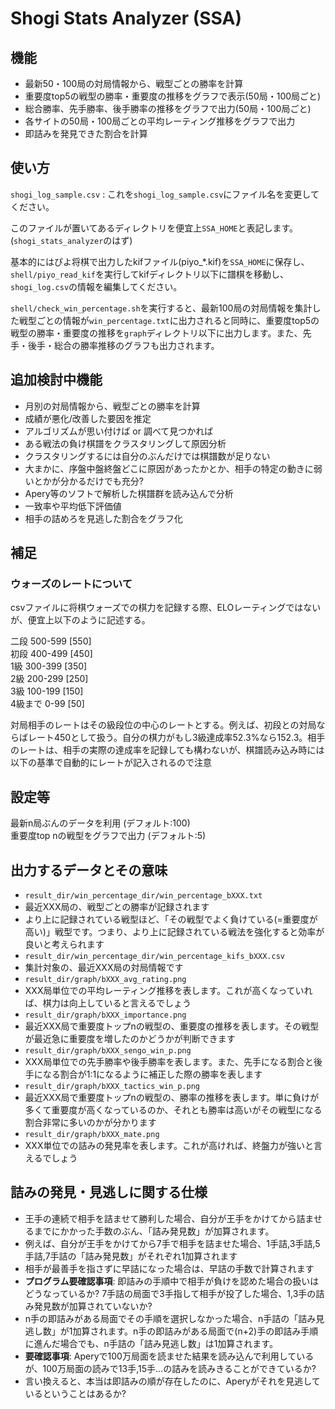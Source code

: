 # Shogi Stats Analyzer (SSA)

## 機能
- 最新50・100局の対局情報から、戦型ごとの勝率を計算
- 重要度top5の戦型の勝率・重要度の推移をグラフで表示(50局・100局ごと)
- 総合勝率、先手勝率、後手勝率の推移をグラフで出力(50局・100局ごと)
- 各サイトの50局・100局ごとの平均レーティング推移をグラフで出力
- 即詰みを発見できた割合を計算

## 使い方
`shogi_log_sample.csv` : これを`shogi_log_sample.csv`にファイル名を変更してください。

このファイルが置いてあるディレクトリを便宜上`SSA_HOME`と表記します。(`shogi_stats_analyzer`のはず)

基本的にはぴよ将棋で出力したkifファイル(piyo_*.kif)を`SSA_HOME`に保存し、`shell/piyo_read_kif`を実行してkifディレクトリ以下に譜棋を移動し、`shogi_log.csv`の情報を編集してください。

`shell/check_win_percentage.sh`を実行すると、最新100局の対局情報を集計した戦型ごとの情報が`win_percentage.txt`に出力されると同時に、重要度top5の戦型の勝率・重要度の推移を`graph`ディレクトリ以下に出力します。また、先手・後手・総合の勝率推移のグラフも出力されます。


## 追加検討中機能
- 月別の対局情報から、戦型ごとの勝率を計算
- 成績が悪化/改善した要因を推定
 - アルゴリズムが思い付けば or 調べて見つかれば
- ある戦法の負け棋譜をクラスタリングして原因分析
 - クラスタリングするには自分のぶんだけでは棋譜数が足りない
 - 大まかに、序盤中盤終盤どこに原因があったかとか、相手の特定の動きに弱いとかが分かるだけでも充分?
- Apery等のソフトで解析した棋譜群を読み込んで分析
 - 一致率や平均低下評価値
- 相手の詰めろを見逃した割合をグラフ化 


## 補足
### ウォーズのレートについて
csvファイルに将棋ウォーズでの棋力を記録する際、ELOレーティングではないが、便宜上以下のように記述する。

二段 500-599 [550]  
初段 400-499 [450]  
1級  300-399 [350]  
2級  200-299 [250]  
3級  100-199 [150]  
4級まで 0-99 [50]

対局相手のレートはその級段位の中心のレートとする。例えば、初段との対局ならばレート450として扱う。自分の棋力がもし3級達成率52.3%なら152.3。相手のレートは、相手の実際の達成率を記録しても構わないが、棋譜読み込み時には以下の基準で自動的にレートが記入されるので注意

## 設定等
最新n局ぶんのデータを利用 (デフォルト:100)  
重要度top nの戦型をグラフで出力 (デフォルト:5)

## 出力するデータとその意味
- `result_dir/win_percentage_dir/win_percentage_bXXX.txt`
 - 最近XXX局の、戦型ごとの勝率が記録されます
 - より上に記録されている戦型ほど、「その戦型でよく負けている(=重要度が高い)」戦型です。つまり、より上に記録されている戦法を強化すると効率が良いと考えられます
- `result_dir/win_percentage_dir/win_percentage_kifs_bXXX.csv`
 - 集計対象の、最近XXX局の対局情報です 
- `result_dir/graph/bXXX_avg_rating.png`
 - XXX局単位での平均レーティング推移を表します。これが高くなっていれば、棋力は向上していると言えるでしょう
- `result_dir/graph/bXXX_importance.png`
 -  最近XXX局で重要度トップnの戦型の、重要度の推移を表します。その戦型が最近急に重要度を増したのかどうかが判断できます
-	`result_dir/graph/bXXX_sengo_win_p.png`
 - XXX局単位での先手勝率や後手勝率を表します。また、先手になる割合と後手になる割合が1:1になるように補正した際の勝率を表します
- `result_dir/graph/bXXX_tactics_win_p.png` 
 - 最近XXX局で重要度トップnの戦型の、勝率の推移を表します。単に負けが多くて重要度が高くなっているのか、それとも勝率は高いがその戦型になる割合非常に多いのかが分かります
- `result_dir/graph/bXXX_mate.png`
 - XXX単位での詰みの発見率を表します。これが高ければ、終盤力が強いと言えるでしょう

## 詰みの発見・見逃しに関する仕様
- 王手の連続で相手を詰ませて勝利した場合、自分が王手をかけてから詰ませるまでにかかった手数のぶん、「詰み発見数」が加算されます。
 - 例えば、自分が王手をかけてから7手で相手を詰ませた場合、1手詰,3手詰,5手詰,7手詰の「詰み発見数」がそれぞれ1加算されます
 - 相手が最善手を指さずに早詰になった場合は、早詰の手数で計算されます
 - **プログラム要確認事項**: 即詰みの手順中で相手が負けを認めた場合の扱いはどうなっているか? 7手詰の局面で3手指して相手が投了した場合、1,3手の詰み発見数が加算されていないか?
- n手の即詰みがある局面でその手順を選択しなかった場合、n手詰の「詰み見逃し数」が1加算されます。n手の即詰みがある局面で(n+2)手の即詰み手順に進んだ場合でも、n手詰の「詰み見逃し数」は1加算されます。
- **要確認事項**: Aperyで100万局面を読ませた結果を読み込んで利用しているが、100万局面の読みで13手,15手…の詰みを読みきることができているか?
 - 言い換えると、本当は即詰みの順が存在したのに、Aperyがそれを見逃しているということはあるか?